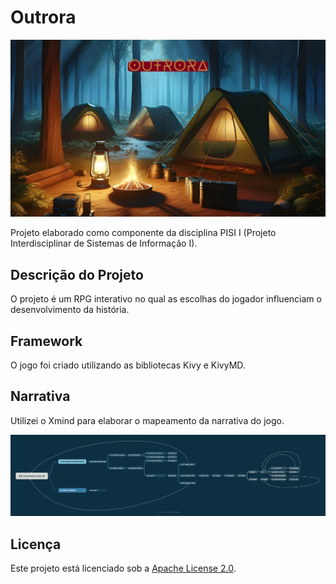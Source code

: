 # Outrora

![Tela Inicial](tela_inicial.jpg)

Projeto elaborado como componente da disciplina PISI I (Projeto Interdisciplinar de Sistemas de Informação I).

## Descrição do Projeto

O projeto é um RPG interativo no qual as escolhas do jogador influenciam o desenvolvimento da história.

## Framework

O jogo foi criado utilizando as bibliotecas Kivy e KivyMD.

## Narrativa

Utilizei o Xmind para elaborar o mapeamento da narrativa do jogo.

![Narrativa](Outrora.png)

## Licença

Este projeto está licenciado sob a [Apache License 2.0](LICENSE).
